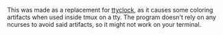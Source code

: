This was made as a replacement for
[ttyclock](https://github.com/xorg62/tty-clock), as it causes some coloring
artifacts when used inside tmux on a tty.
The program doesn't rely on any ncurses to avoid said artifacts, so it might
not work on your terminal.
